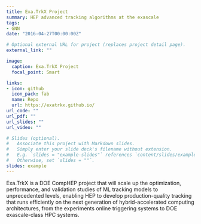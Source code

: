 ```yaml
---
title: Exa.TrkX Project
summary: HEP advanced tracking algorithms at the exascale
tags:
- GNN
date: "2016-04-27T00:00:00Z"

# Optional external URL for project (replaces project detail page).
external_link: ""

image:
  caption: Exa.TrkX Project
  focal_point: Smart

links:
- icon: github
  icon_pack: fab
  name: Repo
  url: https://exatrkx.github.io/
url_code: ""
url_pdf: ""
url_slides: ""
url_video: ""

# Slides (optional).
#   Associate this project with Markdown slides.
#   Simply enter your slide deck's filename without extension.
#   E.g. `slides = "example-slides"` references `content/slides/example-slides.md`.
#   Otherwise, set `slides = ""`.
slides: example
---
```


Exa.TrkX is a DOE CompHEP project that will scale up the optimization, performance, and validation studies of ML tracking models to unprecedented levels, enabling HEP to develop production-quality tracking that runs efficiently on the next generation of hybrid-accelerated computing architectures, from the experiments online triggering systems to DOE exascale-class HPC systems.
